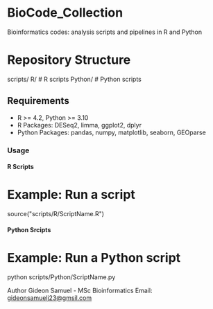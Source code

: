 # BioCode_Collection
Bioinformatics codes: analysis scripts and pipelines in R and Python

# Repository Structure
scripts/
R/ # R scripts
Python/ # Python scripts

## Requirements
- R >= 4.2, Python >= 3.10  
- R Packages: DESeq2, limma, ggplot2, dplyr 
- Python Packages: pandas, numpy, matplotlib, seaborn, GEOparse  

### Usage
#### R Scripts

# Example: Run a script
source("scripts/R/ScriptName.R")

#### Python Srcipts
# Example: Run a Python script
python scripts/Python/ScriptName.py

Author
Gideon Samuel - MSc Bioinformatics
Email: gideonsamuelj23@gmsil.com
